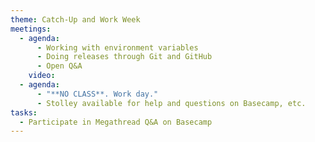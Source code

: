 ```yaml
---
theme: Catch-Up and Work Week
meetings:
  - agenda:
      - Working with environment variables
      - Doing releases through Git and GitHub
      - Open Q&A
    video:
  - agenda:
      - "**NO CLASS**. Work day."
      - Stolley available for help and questions on Basecamp, etc.
tasks:
  - Participate in Megathread Q&A on Basecamp
---
```

